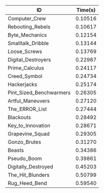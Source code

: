 |ID|Time(s)|
|-|-|
|Computer_Crew|0.10516|
|Rebooting_Rebels|0.10617|
|Byte_Mechanics|0.12154|
|Smalltalk_Dribble|0.13144|
|Loose_Screws|0.13769|
|Digital_Destroyers|0.22987|
|Prime_Calculus|0.24117|
|Creed_Symbol|0.24734|
|Hackerjacks|0.25174|
|Pint_Sized_Benchwarmers|0.26305|
|Artful_Maneuvers|0.27120|
|The_ERROR_List|0.27444|
|Blackouts|0.28492|
|Key_to_Innovation|0.28671|
|Grapevine_Squad|0.29305|
|Gonzo_Brutes|0.31270|
|Beasts|0.34386|
|Pseudo_Boom|0.39861|
|Digitally_Destroyed|0.45203|
|The_Hit_Blunders|0.50799|
|Rug_Heed_Bend|0.59540|
